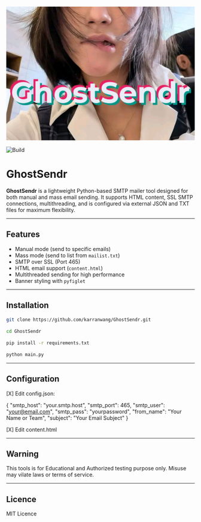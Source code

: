 ![GhostSendr](GhostSendr.jpg) 

![Build](https://img.shields.io/badge/Built%20with-Python-Blue)

# GhostSendr

**GhostSendr** is a lightweight Python-based SMTP mailer tool designed for both manual and mass email sending. It supports HTML content, SSL SMTP connections, multithreading, and is configured via external JSON and TXT files for maximum flexibility.

---

## Features

- Manual mode (send to specific emails)
- Mass mode (send to list from `mailist.txt`)
- SMTP over SSL (Port 465)
- HTML email support (`content.html`)
- Multithreaded sending for high performance
- Banner styling with `pyfiglet`

---

## Installation

```bash
git clone https://github.com/karranwang/GhostSendr.git
```

```bash
cd GhostSendr
```

```bash
pip install -r requirements.txt
```

```bash
python main.py
```

---

## Configuration

[X] Edit config.json:

{
  "smtp_host": "your.smtp.host",
  "smtp_port": 465,
  "smtp_user": "your@email.com",
  "smtp_pass": "yourpassword",
  "from_name": "Your Name or Team",
  "subject": "Your Email Subject"
}

[X] Edit content.html

---

## Warning

This tools is for Educational and Authorized testing purpose only. Misuse may vilate laws or terms of service.

---

## Licence

MIT Licence
